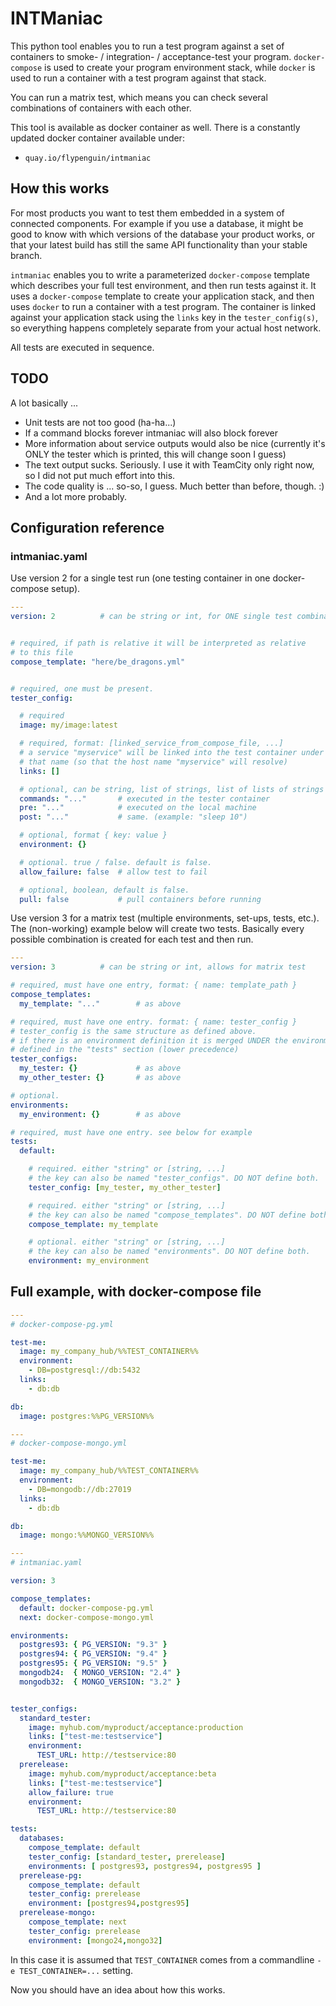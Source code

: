 # INTManiac

This python tool enables you to run a test program against a set of containers to smoke- / integration- / acceptance-test your program. `docker-compose` is used to create your program environment stack, while `docker` is used to run a container with a test program against that stack.

You can run a matrix test, which means you can check several combinations of containers with each other.

This tool is available as docker container as well. There is a constantly updated docker container available under:

* `quay.io/flypenguin/intmaniac`


## How this works

For most products you want to test them embedded in a system of connected components. For example if you use a database, it might be good to know with which versions of the database your product works, or that your latest build has still the same API functionality than your stable branch.

`intmaniac` enables you to write a parameterized `docker-compose` template which describes your full test environment, and then run tests against it. It uses a `docker-compose` template to create your application stack, and then uses `docker` to run a container with a test program. The container is linked against your application stack using the `links` key in the `tester_config(s)`, so everything happens completely separate from your actual host network.

All tests are executed in sequence.


## TODO

A lot basically ...

* Unit tests are not too good (ha-ha...)
* If a command blocks forever intmaniac will also block forever
* More information about service outputs would also be nice (currently it's ONLY the tester which is printed, this will change soon I guess)
* The text output sucks. Seriously. I use it with TeamCity only right now, so I did not put much effort into this.
* The code quality is ... so-so, I guess. Much better than before, though. :)
* And a lot more probably.


## Configuration reference


### intmaniac.yaml

Use version 2 for a single test run (one testing container in one docker-compose setup).

```yaml
---
version: 2          # can be string or int, for ONE single test combination


# required, if path is relative it will be interpreted as relative
# to this file
compose_template: "here/be_dragons.yml"


# required, one must be present.
tester_config:

  # required
  image: my/image:latest

  # required, format: [linked_service_from_compose_file, ...]
  # a service "myservice" will be linked into the test container under
  # that name (so that the host name "myservice" will resolve)
  links: []

  # optional, can be string, list of strings, list of lists of strings
  commands: "..."       # executed in the tester container
  pre: "..."            # executed on the local machine
  post: "..."           # same. (example: "sleep 10")

  # optional, format { key: value }
  environment: {}

  # optional. true / false. default is false.
  allow_failure: false  # allow test to fail

  # optional, boolean, default is false.
  pull: false           # pull containers before running
```

Use version 3 for a matrix test (multiple environments, set-ups, tests, etc.). The (non-working) example below will create two tests. Basically every possible combination is created for each test and then run.

```yaml
---
version: 3          # can be string or int, allows for matrix test

# required, must have one entry, format: { name: template_path }
compose_templates:
  my_template: "..."        # as above

# required, must have one entry. format: { name: tester_config }
# tester_config is the same structure as defined above.
# if there is an environment definition it is merged UNDER the environment
# defined in the "tests" section (lower precedence)
tester_configs:
  my_tester: {}             # as above
  my_other_tester: {}       # as above

# optional.
environments:
  my_environment: {}        # as above

# required, must have one entry. see below for example
tests:
  default:

    # required. either "string" or [string, ...]
    # the key can also be named "tester_configs". DO NOT define both.
    tester_config: [my_tester, my_other_tester]

    # required. either "string" or [string, ...]
    # the key can also be named "compose_templates". DO NOT define both.
    compose_template: my_template

    # optional. either "string" or [string, ...]
    # the key can also be named "environments". DO NOT define both.
    environment: my_environment
```

## Full example, with docker-compose file

```yaml
---
# docker-compose-pg.yml

test-me:
  image: my_company_hub/%%TEST_CONTAINER%%
  environment:
    - DB=postgresql://db:5432
  links:
    - db:db

db:
  image: postgres:%%PG_VERSION%%

---
# docker-compose-mongo.yml

test-me:
  image: my_company_hub/%%TEST_CONTAINER%%
  environment:
    - DB=mongodb://db:27019
  links:
    - db:db

db:
  image: mongo:%%MONGO_VERSION%%

---
# intmaniac.yaml

version: 3

compose_templates:
  default: docker-compose-pg.yml
  next: docker-compose-mongo.yml

environments:
  postgres93: { PG_VERSION: "9.3" }
  postgres94: { PG_VERSION: "9.4" }
  postgres95: { PG_VERSION: "9.5" }
  mongodb24:  { MONGO_VERSION: "2.4" }
  mongodb32:  { MONGO_VERSION: "3.2" }


tester_configs:
  standard_tester:
    image: myhub.com/myproduct/acceptance:production
    links: ["test-me:testservice"]
    environment:
      TEST_URL: http://testservice:80
  prerelease:
    image: myhub.com/myproduct/acceptance:beta
    links: ["test-me:testservice"]
    allow_failure: true
    environment:
      TEST_URL: http://testservice:80

tests:
  databases:
    compose_template: default
    tester_config: [standard_tester, prerelease]
    environments: [ postgres93, postgres94, postgres95 ]
  prerelease-pg:
    compose_template: default
    tester_config: prerelease
    environment: [postgres94,postgres95]
  prerelease-mongo:
    compose_template: next
    tester_config: prerelease
    environment: [mongo24,mongo32]
```
In this case it is assumed that `TEST_CONTAINER` comes from a commandline `-e TEST_CONTAINER=...` setting.

Now you should have an idea about how this works.